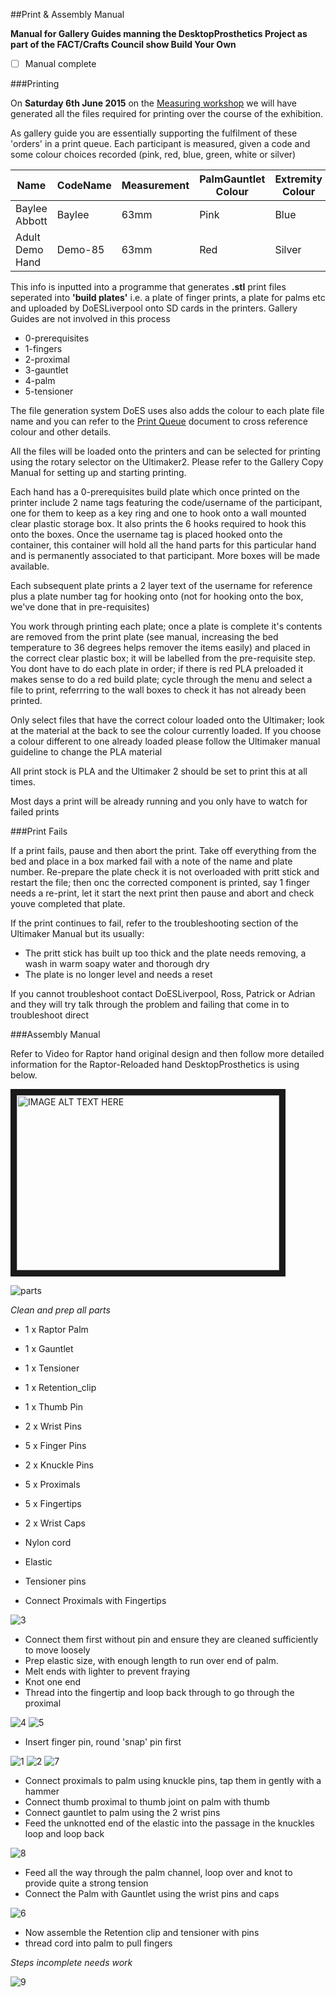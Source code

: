 ##Print & Assembly Manual

**Manual for Gallery Guides manning the DesktopProsthetics Project as part of the FACT/Crafts Council show Build Your Own**
* [ ] Manual complete

###Printing

On **Saturday 6th June 2015** on the [Measuring workshop](https://github.com/cheapjack/buildyourown/blob/master/events/MeasuringUpWorkshop.md) we will have generated all the files required for printing over the course of the exhibition.

As gallery guide you are essentially supporting the fulfilment of these 'orders' in a print queue. Each participant is measured, given a code and some colour choices recorded (pink, red, blue, green, white or silver)

Name | CodeName | Measurement | PalmGauntlet Colour | Extremity Colour
------------ | ------------- |------------ | ------------- |------------
Baylee Abbott | Baylee | 63mm | Pink | Blue
Adult Demo Hand | Demo-85 | 63mm | Red | Silver

This info is inputted into a programme that generates **.stl** print files seperated into **'build plates'** i.e. a plate of finger prints, a plate for palms etc and uploaded by DoESLiverpool onto SD cards in the printers. Gallery Guides are not involved in this process

 * 0-prerequisites
 * 1-fingers
 * 2-proximal
 * 3-gauntlet
 * 4-palm
 * 5-tensioner

The file generation system DoES uses also adds the colour to each plate file name and you can refer to the [Print Queue](https://github.com/cheapjack/buildyourown/blob/master/Manual/PrintQueue.md) document to cross reference colour and other details.

All the files will be loaded onto the printers and can be selected for printing using the rotary selector on the Ultimaker2. Please refer to the Gallery Copy Manual for setting up and starting printing.

Each hand has a 0-prerequisites build plate which once printed on the printer include 2 name tags featuring the code/username of the participant, one for them to keep as a key ring and one to hook onto a wall mounted clear plastic storage box. It also prints the 6 hooks required to hook this onto the boxes. Once the username tag is placed hooked onto the container, this container will hold all the hand parts for this particular hand and is permanently associated to that participant. More boxes will be made available.

Each subsequent plate prints a 2 layer text of the username for reference plus a plate number tag for hooking onto (not for hooking onto the box, we've done that in pre-requisites)

You work through printing each plate; once a plate is complete it's contents are removed from the print plate (see manual, increasing the bed temperature to 36 degrees helps remover the items easily) and placed in the correct clear plastic box; it will be labelled from the pre-requisite step. You dont have to do each plate in order; if there is red PLA preloaded it makes sense to do a red build plate; cycle through the menu and select a file to print, referrring to the wall boxes to check it has not already been printed.

Only select files that have the correct colour loaded onto the Ultimaker; look at the material at the back to see the colour currently loaded. If you choose a colour different to one already loaded please follow the Ultimaker manual guideline to change the PLA material

All print stock is PLA and the Ultimaker 2 should be set to print this at all times.

Most days a print will be already running and you only have to watch for failed prints

###Print Fails

If a print fails, pause and then abort the print. Take off everything from the bed and place in a box marked fail with a note of the name and plate number. Re-prepare the plate check it is not overloaded with pritt stick and restart the file; then onc the corrected component is printed, say 1 finger needs a re-print, let it start the next print then pause and abort and check youve completed that plate.

If the print continues to fail, refer to the troubleshooting section of the Ultimaker Manual but its usually:
 * The pritt stick has built up too thick and the plate needs removing,  a wash in warm soapy water and thorough dry
 * The plate is no longer level and needs a reset

If you cannot troubleshoot contact DoESLiverpool, Ross, Patrick or Adrian and they will try talk through the problem and failing that come in to troubleshoot direct

###Assembly Manual

Refer to Video for Raptor hand original design and then follow more detailed information for the Raptor-Reloaded hand DesktopProsthetics is using below.

<a href="http://www.youtube.com/watch?feature=player_embedded&v=5HVwC3RnWXk
" target="_blank"><img src="http://img.youtube.com/vi/5HVwC3RnWXk/0.jpg" 
alt="IMAGE ALT TEXT HERE" width="420" height="280" border="10" /></a>

![parts](https://cloud.githubusercontent.com/assets/128456/7897252/8ff60fb0-06cc-11e5-8ab6-44768519a450.png)

*Clean and prep all parts*
 * 1 x Raptor Palm
 * 1 x Gauntlet
 * 1 x Tensioner
 * 1 x Retention_clip
 * 1 x Thumb Pin
 * 2 x Wrist Pins
 * 5 x Finger Pins
 * 2 x Knuckle Pins
 * 5 x Proximals
 * 5 x Fingertips
 * 2 x Wrist Caps
 * Nylon cord
 * Elastic
 * Tensioner pins



 * Connect Proximals with Fingertips

![3](https://cloud.githubusercontent.com/assets/128456/7897559/ca290b3c-06d7-11e5-973e-c7ed0ed94daf.png)

 * Connect them first without pin and ensure they are cleaned sufficiently to move loosely
 * Prep elastic size, with enough length to run over end of palm. 
 * Melt ends with lighter to prevent fraying
 * Knot one end 
 * Thread into the fingertip and loop back through to go through the proximal

![4](https://cloud.githubusercontent.com/assets/128456/7897560/ca296b90-06d7-11e5-9bf0-bbaf5200f3a9.png)
![5](https://cloud.githubusercontent.com/assets/128456/7897597/20859080-06d9-11e5-8f9b-975aee17e6c4.png)

 * Insert finger pin, round 'snap' pin first

![1](https://cloud.githubusercontent.com/assets/128456/7897524/a3c154aa-06d6-11e5-9719-a3b6cce864ed.png)
![2](https://cloud.githubusercontent.com/assets/128456/7897558/ca2468a2-06d7-11e5-8b05-6fbb13b2679d.png)
![7](https://cloud.githubusercontent.com/assets/128456/7897617/d70439f6-06d9-11e5-959f-58de01bfa4d5.png)

 * Connect proximals to palm using knuckle pins, tap them in gently with a hammer
 * Connect thumb proximal to thumb joint on palm with thumb
 * Connect gauntlet to palm using the 2 wrist pins
 * Feed the unknotted end of the elastic into the passage in the knuckles loop and loop back

![8](https://cloud.githubusercontent.com/assets/128456/7897688/96724fe2-06dc-11e5-9d4d-85de57866555.png)

 * Feed all the way through the palm channel, loop over and knot to provide quite a strong tension
 * Connect the Palm with Gauntlet using the wrist pins and caps

![6](https://cloud.githubusercontent.com/assets/128456/7897598/20abf9aa-06d9-11e5-89b6-a296a4aa3d06.png)

 * Now assemble the Retention clip and tensioner with pins
 * thread cord into palm to pull fingers

*Steps incomplete needs work*

![9](https://cloud.githubusercontent.com/assets/128456/7897687/966d41dc-06dc-11e5-9e51-250d14f156d8.png)


